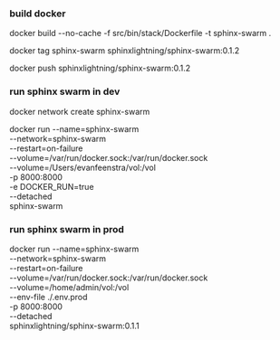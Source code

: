 ### build docker

docker build --no-cache -f src/bin/stack/Dockerfile -t sphinx-swarm .

docker tag sphinx-swarm sphinxlightning/sphinx-swarm:0.1.2

docker push sphinxlightning/sphinx-swarm:0.1.2

### run sphinx swarm in dev

docker network create sphinx-swarm

docker run --name=sphinx-swarm \
 --network=sphinx-swarm \
 --restart=on-failure \
 --volume=/var/run/docker.sock:/var/run/docker.sock \
 --volume=/Users/evanfeenstra/vol:/vol \
 -p 8000:8000 \
 -e DOCKER_RUN=true \
 --detached \
 sphinx-swarm

### run sphinx swarm in prod

docker run --name=sphinx-swarm \
 --network=sphinx-swarm \
 --restart=on-failure \
 --volume=/var/run/docker.sock:/var/run/docker.sock \
 --volume=/home/admin/vol:/vol \
 --env-file ./.env.prod \
 -p 8000:8000 \
 --detached \
 sphinxlightning/sphinx-swarm:0.1.1
